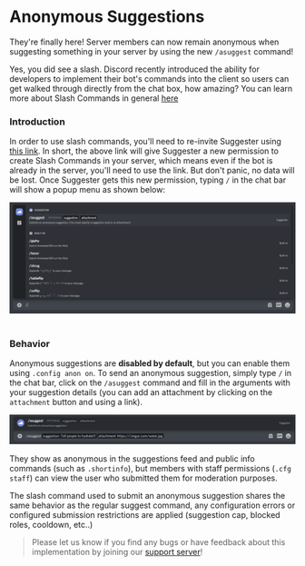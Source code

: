 # Anonymous Suggestions
They're finally here! Server members can now remain anonymous when suggesting something in your server by using the new `/asuggest` command! 

Yes, you did see a slash. Discord recently introduced the ability for developers to implement their bot's commands into the client so users can get walked through directly from the chat box, how amazing? You can learn more about Slash Commands in general [here](https://support.discord.com/hc/en-us/articles/1500000368501)

### Introduction
In order to use slash commands, you'll need to re-invite Suggester using [this link](https://suggester.js.org/invite). 
In short, the above link will give Suggester a new permission to create Slash Commands in your server, which means even if the bot is already in the server, you'll need to use the link. But don't panic, no data will be lost. Once Suggester gets this new permission, typing `/` in the chat bar will show a popup menu as shown below:

![Slash Commands Menu](../images/slash.png)
 
### Behavior
Anonymous suggestions are **disabled by default**, but you can enable them using `.config anon on`. To send an anonymous suggestion, simply type `/` in the chat bar, click on the `/asuggest` command and fill in the arguments with your suggestion details (you can add an attachment by clicking on the `attachment` button and using a link).

![Sending an anonymous suggestion](../images/slash-example.png)


They show as anonymous in the suggestions feed and public info commands (such as `.shortinfo`), but members with staff permissions (`.cfg staff`) can view the user who submitted them for moderation purposes. 

The slash command used to submit an anonymous suggestion shares the same behavior as the regular suggest command, any configuration errors or configured submission restrictions are applied (suggestion cap, blocked roles, cooldown, etc..)

> Please let us know if you find any bugs or have feedback about this implementation by joining our [support server](https://suggester.js.org/support)!
